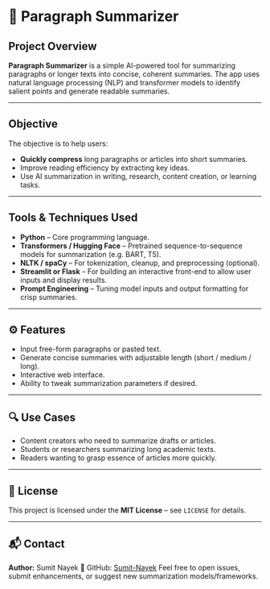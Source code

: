 # 📄 Paragraph Summarizer

## Project Overview
**Paragraph Summarizer** is a simple AI-powered tool for summarizing paragraphs or longer texts into concise, coherent summaries. The app uses natural language processing (NLP) and transformer models to identify salient points and generate readable summaries.

---

## Objective  
The objective is to help users:
- **Quickly compress** long paragraphs or articles into short summaries.  
- Improve reading efficiency by extracting key ideas.  
- Use AI summarization in writing, research, content creation, or learning tasks.

---

## Tools & Techniques Used
- **Python** – Core programming language.  
- **Transformers / Hugging Face** – Pretrained sequence-to-sequence models for summarization (e.g. BART, T5).  
- **NLTK / spaCy** – For tokenization, cleanup, and preprocessing (optional).  
- **Streamlit or Flask** – For building an interactive front-end to allow user inputs and display results.  
- **Prompt Engineering** – Tuning model inputs and output formatting for crisp summaries.

---

## ⚙️ Features
- Input free-form paragraphs or pasted text.  
- Generate concise summaries with adjustable length (short / medium / long).  
- Interactive web interface.  
- Ability to tweak summarization parameters if desired.

---

## 🔍 Use Cases

* Content creators who need to summarize drafts or articles.
* Students or researchers summarizing long academic texts.
* Readers wanting to grasp essence of articles more quickly.

---

## 📜 License

This project is licensed under the **MIT License** – see `LICENSE` for details.

---

## 📬 Contact

**Author:** Sumit Nayek
🔗 GitHub: [Sumit-Nayek](https://github.com/Sumit-Nayek)
Feel free to open issues, submit enhancements, or suggest new summarization models/frameworks.


